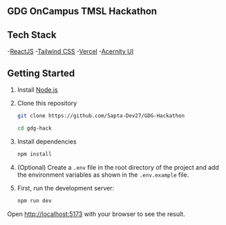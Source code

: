 ## GDG OnCampus TMSL Hackathon 

## Tech Stack
-[ReactJS](https://react.dev/learn)
-[Tailwind CSS](https://tailwindcss.com/docs)
-[Vercel](https://vercel.com/docs)
-[Acernity UI](https://ui.aceternity.com/components)

## Getting Started

1. Install [Node.js](https://nodejs.org/en/download/)
2. Clone this repository

    ```bash
    git clone https://github.com/Sapta-Dev27/GDG-Hackathon

    cd gdg-hack
    ```
3. Install dependencies

    ```bash
    npm install
    ```
4. (Optional) Create a `.env` file in the root directory of the project and add the environment variables as shown in the `.env.example` file.

5. First, run the development server:

    ```bash
    npm run dev
    ```

Open [http://localhost:5173](http://localhost:5173) with your browser to see the result.